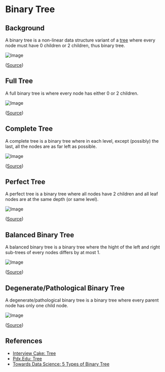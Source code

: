 # Binary Tree

## Background

A binary tree is a non-linear data structure variant of a [tree](../README.md) where every node must have 0 children or 2 children, thus binary tree.

![Image](https://www.interviewcake.com/images/svgs/trees__binary_non_binary.svg?bust=206)

([Source](https://www.interviewcake.com/concept/cpp/tree?))

## Full Tree

A full binary tree is where every node has either 0 or 2 children.

![Image](https://miro.medium.com/max/2000/1*fh2By4u-SxTlt6u2xHqnCg.png)

([Source](https://towardsdatascience.com/5-types-of-binary-tree-with-cool-illustrations-9b335c430254))

## Complete Tree

A complete tree is a binary tree where in each level, except (possibly) the last, all the nodes are as far left as possible.

![Image](https://miro.medium.com/max/2000/1*M1qfRR59TR9-i4pmI-_Clg.png)

([Source](https://towardsdatascience.com/5-types-of-binary-tree-with-cool-illustrations-9b335c430254))

## Perfect Tree

A perfect tree is a binary tree where all nodes have 2 children and all leaf nodes are at the same depth (or same level).

![Image](https://miro.medium.com/max/2000/1*EgcvwUHXnmdOpbHQwgCknA.png)

([Source](https://towardsdatascience.com/5-types-of-binary-tree-with-cool-illustrations-9b335c430254))

## Balanced Binary Tree

A balanced binary tree is a binary tree where the hight of the left and right sub-trees of every nodes differs by at most 1.

![Image](https://miro.medium.com/max/2000/1*jSq-xjEZYytNDIBpZNQC2w.png)

([Source](https://towardsdatascience.com/5-types-of-binary-tree-with-cool-illustrations-9b335c430254))

## Degenerate/Pathological Binary Tree

A degenerate/pathological binary tree is a binary tree where every parent node has only one child node.

![Image](https://miro.medium.com/max/2000/1*m5BjLJeSrSGH4US-QXj4aA.png)

([Source](https://towardsdatascience.com/5-types-of-binary-tree-with-cool-illustrations-9b335c430254))

## References

-   [Interview Cake: Tree](https://www.interviewcake.com/concept/cpp/tree?)
-   [Pdx.Edu: Tree](https://web.cecs.pdx.edu/~sheard/course/Cs163/Doc/FullvsComplete.html)
-   [Towards Data Science: 5 Types of Binary Tree](https://towardsdatascience.com/5-types-of-binary-tree-with-cool-illustrations-9b335c430254)
